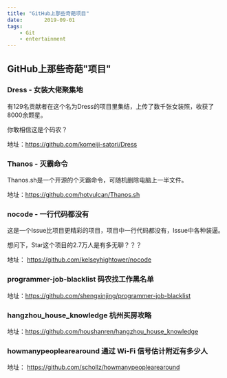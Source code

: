 ```yaml
---
title: "GitHub上那些奇葩项目"
date:       2019-09-01
tags:
	- Git
	- entertainment
---
```














## GitHub上那些奇葩"项目"
### Dress - 女装大佬聚集地

有129名贡献者在这个名为Dress的项目里集结，上传了数千张女装照，收获了8000余颗星。

你敢相信这是个码农？

地址：https://github.com/komeiji-satori/Dress

### Thanos - 灭霸命令

Thanos.sh是一个开源的个灭霸命令，可随机删除电脑上一半文件。

地址：https://github.com/hotvulcan/Thanos.sh

### nocode - 一行代码都没有

这是一个Issue比项目更精彩的项目，项目中一行代码都没有，Issue中各种装逼。

想问下，Star这个项目的2.7万人是有多无聊？？？

地址：
https://github.com/kelseyhightower/nocode

### programmer-job-blacklist 码农找工作黑名单

地址：https://github.com/shengxinjing/programmer-job-blacklist

### hangzhou_house_knowledge 杭州买房攻略

地址：https://github.com/houshanren/hangzhou_house_knowledge

### howmanypeoplearearound 通过 Wi-Fi 信号估计附近有多少人

地址：
https://github.com/schollz/howmanypeoplearearound